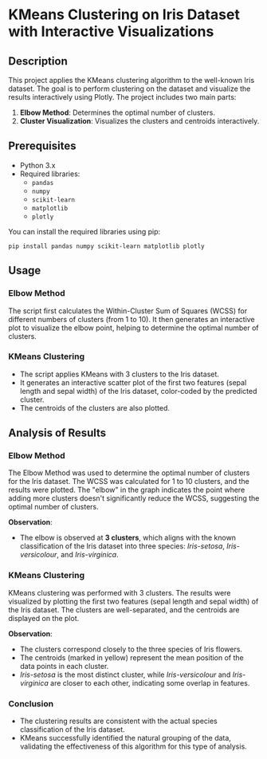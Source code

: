 # KMeans Clustering on Iris Dataset with Interactive Visualizations

## Description

This project applies the KMeans clustering algorithm to the well-known Iris dataset. The goal is to perform clustering on the dataset and visualize the results interactively using Plotly. The project includes two main parts:

1. **Elbow Method**: Determines the optimal number of clusters.
2. **Cluster Visualization**: Visualizes the clusters and centroids interactively.

## Prerequisites

- Python 3.x
- Required libraries:
  - `pandas`
  - `numpy`
  - `scikit-learn`
  - `matplotlib`
  - `plotly`

You can install the required libraries using pip:

    pip install pandas numpy scikit-learn matplotlib plotly

## Usage

### Elbow Method

The script first calculates the Within-Cluster Sum of Squares (WCSS) for different numbers of clusters (from 1 to 10). It then generates an interactive plot to visualize the elbow point, helping to determine the optimal number of clusters.

### KMeans Clustering

- The script applies KMeans with 3 clusters to the Iris dataset.
- It generates an interactive scatter plot of the first two features (sepal length and sepal width) of the Iris dataset, color-coded by the predicted cluster.
- The centroids of the clusters are also plotted.

## Analysis of Results

### Elbow Method

The Elbow Method was used to determine the optimal number of clusters for the Iris dataset. The WCSS was calculated for 1 to 10 clusters, and the results were plotted. The "elbow" in the graph indicates the point where adding more clusters doesn't significantly reduce the WCSS, suggesting the optimal number of clusters.

**Observation**:

- The elbow is observed at **3 clusters**, which aligns with the known classification of the Iris dataset into three species: _Iris-setosa_, _Iris-versicolour_, and _Iris-virginica_.

### KMeans Clustering

KMeans clustering was performed with 3 clusters. The results were visualized by plotting the first two features (sepal length and sepal width) of the Iris dataset. The clusters are well-separated, and the centroids are displayed on the plot.

**Observation**:

- The clusters correspond closely to the three species of Iris flowers.
- The centroids (marked in yellow) represent the mean position of the data points in each cluster.
- _Iris-setosa_ is the most distinct cluster, while _Iris-versicolour_ and _Iris-virginica_ are closer to each other, indicating some overlap in features.

### Conclusion

- The clustering results are consistent with the actual species classification of the Iris dataset.
- KMeans successfully identified the natural grouping of the data, validating the effectiveness of this algorithm for this type of analysis.



   



